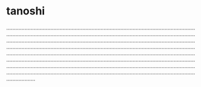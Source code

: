 # tanoshi
...................................................................................................................................................................................................................................................................................................................................................................................................................................................................................................................................................................................................................................................................................................................................................................................................................................................................................................................................................................................................................................................